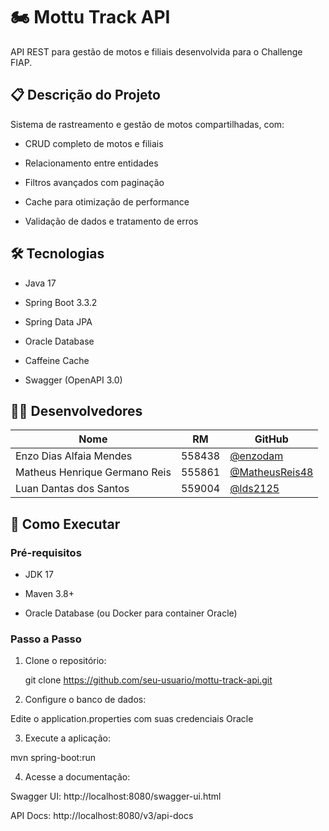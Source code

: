 # 🏍️ Mottu Track API

API REST para gestão de motos e filiais desenvolvida para o Challenge FIAP.


## 📋 Descrição do Projeto
Sistema de rastreamento e gestão de motos compartilhadas, com:

- CRUD completo de motos e filiais
  
- Relacionamento entre entidades
  
- Filtros avançados com paginação
  
- Cache para otimização de performance
  
- Validação de dados e tratamento de erros
  

## 🛠️ Tecnologias

- Java 17
  
- Spring Boot 3.3.2
  
- Spring Data JPA
  
- Oracle Database
  
- Caffeine Cache
  
- Swagger (OpenAPI 3.0)
  

## 👨‍💻 Desenvolvedores

| Nome                          | RM      | GitHub |
|-------------------------------|---------|--------|
| Enzo Dias Alfaia Mendes       | 558438  | [@enzodam](https://github.com/enzodam) |
| Matheus Henrique Germano Reis | 555861  | [@MatheusReis48](https://github.com/MatheusReis48) |
| Luan Dantas dos Santos        | 559004  | [@lds2125](https://github.com/lds2125) |


## 🚀 Como Executar

### Pré-requisitos

- JDK 17
  
- Maven 3.8+
  
- Oracle Database (ou Docker para container Oracle)
  

### Passo a Passo

1. Clone o repositório:
   
   git clone https://github.com/seu-usuario/mottu-track-api.git

  
2. Configure o banco de dados:

Edite o application.properties com suas credenciais Oracle


3. Execute a aplicação:

mvn spring-boot:run


4. Acesse a documentação:

Swagger UI: http://localhost:8080/swagger-ui.html

API Docs: http://localhost:8080/v3/api-docs
